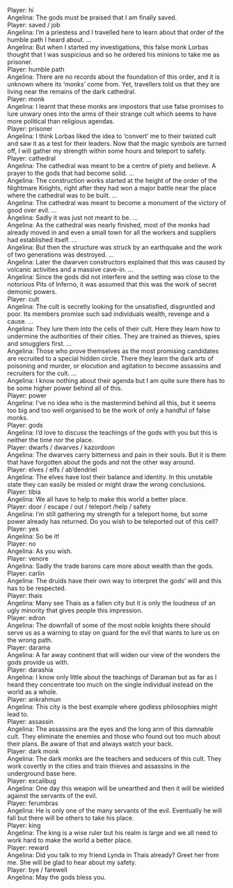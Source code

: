 Player: hi  
Angelina: The gods must be praised that I am finally saved.  
Player: saved / job  
Angelina: I’m a priestess and I travelled here to learn about that order of the humble path I heard about. …  
Angelina: But when I started my investigations, this false monk Lorbas thought that I was suspicious and so he ordered his minions to take me as prisoner.  
Player: humble path  
Angelina: There are no records about the foundation of this order, and it is unknown where its ‘monks’ come from. Yet, travellers told us that they are living near the remains of the dark cathedral.  
Player: monk  
Angelina: I learnt that these monks are impostors that use false promises to lure unwary ones into the arms of their strange cult which seems to have more political than religious agendas.  
Player: prisoner  
Angelina: I think Lorbas liked the idea to ‘convert’ me to their twisted cult and saw it as a test for their leaders. Now that the magic symbols are turned off, I will gather my strength within some hours and teleport to safety.  
Player: cathedral  
Angelina: The cathedral was meant to be a centre of piety and believe. A prayer to the gods that had become solid. …  
Angelina: The construction works started at the height of the order of the Nightmare Knights, right after they had won a major battle near the place where the cathedral was to be built. …  
Angelina: The cathedral was meant to become a monument of the victory of good over evil. …  
Angelina: Sadly it was just not meant to be. …  
Angelina: As the cathedral was nearly finished, most of the monks had already moved in and even a small town for all the workers and suppliers had established itself. …  
Angelina: But then the structure was struck by an earthquake and the work of two generations was destroyed. …  
Angelina: Later the dwarven constructors explained that this was caused by volcanic activities and a massive cave-in. …  
Angelina: Since the gods did not interfere and the setting was close to the notorious Pits of Inferno, it was assumed that this was the work of secret demonic powers.  
Player: cult  
Angelina: The cult is secretly looking for the unsatisfied, disgruntled and poor. Its members promise such sad individuals wealth, revenge and a cause. …  
Angelina: They lure them into the cells of their cult. Here they learn how to undermine the authorities of their cities. They are trained as thieves, spies and smugglers first. …  
Angelina: Those who prove themselves as the most promising candidates are recruited to a special hidden circle. There they learn the dark arts of poisoning and murder, or elocution and agitation to become assassins and recruiters for the cult. …  
Angelina: I know nothing about their agenda but I am quite sure there has to be some higher power behind all of this.  
Player: power  
Angelina: I’ve no idea who is the mastermind behind all this, but it seems too big and too well organised to be the work of only a handful of false monks.  
Player: gods  
Angelina: I’d love to discuss the teachings of the gods with you but this is neither the time nor the place.  
Player: dwarfs / dwarves / kazordoon  
Angelina: The dwarves carry bitterness and pain in their souls. But it is them that have forgotten about the gods and not the other way around.  
Player: elves / elfs / ab’dendriel  
Angelina: The elves have lost their balance and identity. In this unstable state they can easily be misled or might draw the wrong conclusions.  
Player: tibia  
Angelina: We all have to help to make this world a better place.  
Player: door / escape / out / teleport /help / safety  
Angelina: I’m still gathering my strength for a teleport home, but some power already has returned. Do you wish to be teleported out of this cell?  
Player: yes  
Angelina: So be it!  
Player: no  
Angelina: As you wish.  
Player: venore  
Angelina: Sadly the trade barons care more about wealth than the gods.  
Player: carlin  
Angelina: The druids have their own way to interpret the gods’ will and this has to be respected.  
Player: thais  
Angelina: Many see Thais as a fallen city but it is only the loudness of an ugly minority that gives people this impression.  
Player: edron  
Angelina: The downfall of some of the most noble knights there should serve us as a warning to stay on guard for the evil that wants to lure us on the wrong path.  
Player: darama  
Angelina: A far away continent that will widen our view of the wonders the gods provide us with.  
Player: darashia  
Angelina: I know only little about the teachings of Daraman but as far as I heard they concentrate too much on the single individual instead on the world as a whole.  
Player: ankrahmun  
Angelina: This city is the best example where godless philosophies might lead to.  
Player: assassin  
Angelina: The assassins are the eyes and the long arm of this damnable cult. They eliminate the enemies and those who found out too much about their plans. Be aware of that and always watch your back.  
Player: dark monk  
Angelina: The dark monks are the teachers and seducers of this cult. They work covertly in the cities and train thieves and assassins in the underground base here.  
Player: excalibug  
Angelina: One day this weapon will be unearthed and then it will be wielded against the servants of the evil.  
Player: ferumbras  
Angelina: He is only one of the many servants of the evil. Eventually he will fall but there will be others to take his place.  
Player: king  
Angelina: The king is a wise ruler but his realm is large and we all need to work hard to make the world a better place.  
Player: reward  
Angelina: Did you talk to my friend Lynda in Thais already? Greet her from me. She will be glad to hear about my safety.  
Player: bye / farewell  
Angelina: May the gods bless you.  
